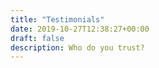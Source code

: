 ```yaml
---
title: "Testimonials"
date: 2019-10-27T12:38:27+00:00
draft: false
description: Who do you trust?
---
```


